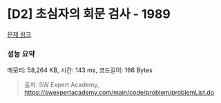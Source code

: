 # [D2] 초심자의 회문 검사 - 1989 

[문제 링크](https://swexpertacademy.com/main/code/problem/problemDetail.do?contestProbId=AV5PyTLqAf4DFAUq) 

### 성능 요약

메모리: 58,264 KB, 시간: 143 ms, 코드길이: 166 Bytes



> 출처: SW Expert Academy, https://swexpertacademy.com/main/code/problem/problemList.do